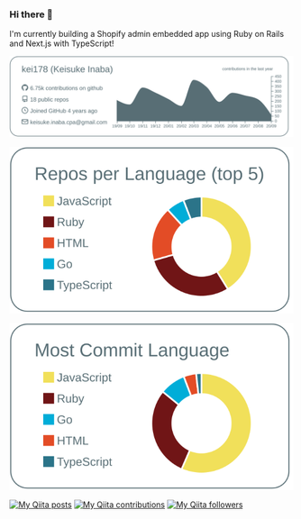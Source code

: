 ### Hi there 👋

I'm currently building a Shopify admin embedded app using Ruby on Rails and Next.js with TypeScript!

[![](https://raw.githubusercontent.com/kei178/kei178/master/profile-summary-card-output/default/0-profile-details.svg)](https://github.com/vn7n24fzkq/github-profile-summary-cards)

[![](https://raw.githubusercontent.com/kei178/kei178/master/profile-summary-card-output/default/1-repos-per-language.svg)](https://github.com/vn7n24fzkq/github-profile-summary-cards)

[![](https://raw.githubusercontent.com/kei178/kei178/master/profile-summary-card-output/default/2-most-commit-language.svg)](https://github.com/vn7n24fzkq/github-profile-summary-cards)

[![My Qiita posts](https://qiita-badge.apiapi.app/s/kskinaba/posts.svg)](http://qiita.com/kskinaba) [![My Qiita contributions](https://qiita-badge.apiapi.app/s/kskinaba/contributions.svg)](http://qiita.com/kskinaba) [![My Qiita followers](https://qiita-badge.apiapi.app/s/kskinaba/followers.svg)](http://qiita.com/kskinaba)
